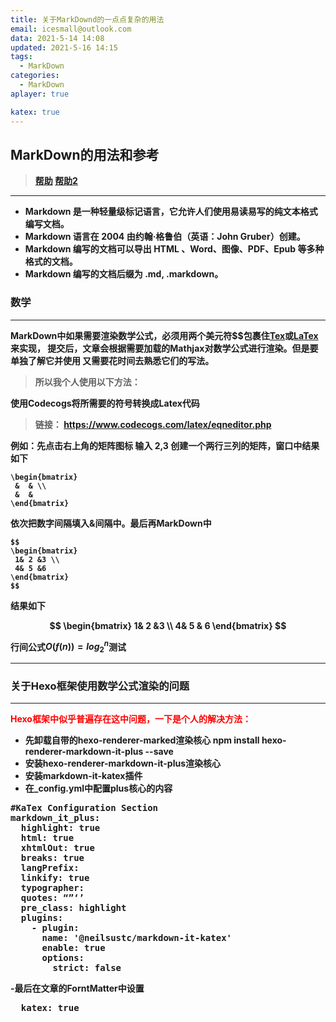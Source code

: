 ```yaml
---
title: 关于MarkDownd的一点点复杂的用法
email: icesmall@outlook.com
data: 2021-5-14 14:08
updated: 2021-5-16 14:15
tags:
  - MarkDown
categories:
  - MarkDown
aplayer: true

katex: true
---
```


## <b>MarkDown的用法和参考 ##
>[帮助](https://segmentfault.com/markdown#articleHeader9)
>[帮助2](https://www.runoob.com/markdown/md-tutorial.html)
---
* Markdown 是一种轻量级标记语言，它允许人们使用易读易写的纯文本格式编写文档。
* Markdown 语言在 2004 由约翰·格鲁伯（英语：John Gruber）创建。
* Markdown 编写的文档可以导出 HTML 、Word、图像、PDF、Epub 等多种格式的文档。
* Markdown 编写的文档后缀为 .md, .markdown。
<!-- more -->

### <b>数学

---
MarkDown中如果需要渲染数学公式，必须用两个美元符$$包裹住[Tex](http://www.ctex.org/TeX/)或[LaTex](https://www.latex-project.org/)来实现，
提交后，文章会根据需要加载的Mathjax对数学公式进行渲染。但是要单独了解它并使用
又需要花时间去熟悉它们的写法。

>所以我个人使用以下方法：

使用Codecogs将所需要的符号转换成Latex代码

>链接： https://www.codecogs.com/latex/eqneditor.php

例如：先点击右上角的矩阵图标 输入 2,3 创建一个两行三列的矩阵，窗口中结果如下

    \begin{bmatrix}
     &  & \\ 
     &  & 
    \end{bmatrix}
依次把数字间隔填入&间隔中。最后再MarkDown中

    $$
    \begin{bmatrix}
     1& 2 &3 \\ 
     4& 5 &6
    \end{bmatrix}
    $$

结果如下

$$
\begin{bmatrix}
 1& 2 &3 \\ 
 4& 5 & 6
\end{bmatrix}
$$



行间公式$O(f(n))=log_2^{n}$测试

---
### <b>关于Hexo框架使用数学公式渲染的问题
---

<font color=#FF0000 >Hexo框架中似乎普遍存在这中问题，一下是个人的解决方法：</font>
- 先卸载自带的hexo-renderer-marked渲染核心 npm install hexo-renderer-markdown-it-plus --save
- 安装hexo-renderer-markdown-it-plus渲染核心
- 安装markdown-it-katex插件
- 在_config.yml中配置plus核心的内容

<pre>
#KaTex Configuration Section
markdown_it_plus:
  highlight: true
  html: true
  xhtmlOut: true
  breaks: true
  langPrefix:
  linkify: true
  typographer:
  quotes: “”‘’
  pre_class: highlight
  plugins:
    - plugin:
      name: '@neilsustc/markdown-it-katex'
      enable: true
      options:
        strict: false
</pre>
  
  -最后在文章的ForntMatter中设置
  <pre>
  katex: true
  </pre>

